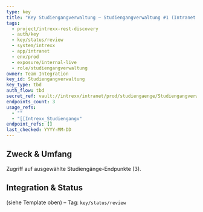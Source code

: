 ```yaml
---
type: key
title: "Key Studiengangverwaltung — Studiengangverwaltung #1 (Intranet Prod)"
tags:
  - project/intrexx-rest-discovery
  - auth/key
  - key/status/review
  - system/intrexx
  - app/intranet
  - env/prod
  - exposure/internal-live
  - role/studiengangverwaltung
owner: Team Integration
key_id: Studiengangverwaltung
key_type: tbd
auth_flow: tbd
secret_ref: vault://intrexx/intranet/prod/studiengaenge/Studiengangverwaltung
endpoints_count: 3
usage_refs:
  - ""
  - "[[Intrexx_Studiengangv"
endpoint_refs: []
last_checked: YYYY-MM-DD
---
```


## Zweck & Umfang
Zugriff auf ausgewählte Studiengänge-Endpunkte (3).

## Integration & Status
(siehe Template oben) – Tag: `key/status/review`
